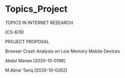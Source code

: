 # Topics_Project
TOPICS IN INTERNET RESEARCH

(CS-678)

PROJECT PROPOSAL

Browser Crash Analysis on Low Memory Mobile Devices

Abdul Manan [2020-10-0198]

M.Abrar Tariq [2020-10-0262]
